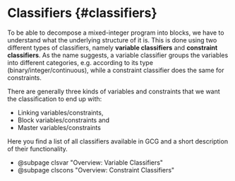 # Classifiers {#classifiers}
To be able to decompose a mixed-integer program into blocks, we have to understand
what the underlying structure of it is. This is done using two different types of
classifiers, namely **variable classifiers** and **constraint classifiers**.
As the name suggests, a variable classifier groups the variables into
different categories, e.g. according to its type (binary/integer/continuous),
while a constraint classifier does the same for constraints.

There are generally three kinds of variables and constraints that we want the classification to end up with:
* Linking variables/constraints,
* Block variables/constraints and
* Master variables/constraints

Here you find a list of all classifiers available in GCG and
a short description of their functionality.

- @subpage clsvar "Overview: Variable Classifiers"
- @subpage clscons "Overview: Constraint Classifiers"
